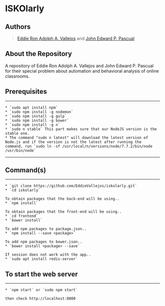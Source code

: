 ISKOlarly
============

## Authors
> [Eddie Ron Adolph A. Vallejos](https://www.facebook.com/eydeeyown) and [John Edward P. Pascual](https://www.facebook.com/dwardpascual13)

## About the Repository
A repository of Eddie Ron Adolph A. Vallejos and John Edward P. Pascual for their special problem about automation and behavioral analysis of online classrooms.

## Prerequisites

------------

```
* `sudo apt install npm`
* `sudo npm install -g nodemon`
* `sudo npm install -g gulp`
* `sudo npm install -g bower`
* `sudo npm install -g n`
* `sudo n stable` This part makes sure that our NodeJS version is the stable one.
* The command "sudo n latest" will download the latest version of Node.js and if the version is not the latest after running the command, run `sudo ln -sf /usr/local/n/versions/node/7.7.2/bin/node /usr/bin/node`
```
------------
## Command(s)
------------
```
* `git clone https://github.com/EddieVallejos/iskolarly.git`
* `cd iskolarly`

To obtain packages that the back-end will be using..
* `npm install`

To obtain packages that the front-end will be using..
* `cd frontend`
* `bower install`

To add npm packages to package.json..
* `npm install --save <package>`

To add npm packages to bower.json..
* `bower install <package> --save`

If session does not work with the app..
* `sudo apt install redis-server`
```

## To start the web server
------------
```
* `npm start` or `sudo npm start` 

then check http://localhost:8000
```